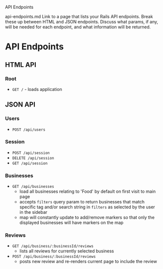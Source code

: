 API Endpoints

api-endpoints.md
Link to a page that lists your Rails API endpoints. Break these up between HTML and JSON endpoints. Discuss what params, if any, will be needed for each endpoint, and what information will be returned.

# API Endpoints

## HTML API

### Root

- `GET /` - loads application

## JSON API

### Users

- `POST /api/users`

### Session

- `POST /api/session`
- `DELETE /api/session`
- `GET /api/session`

### Businesses

- `GET /api/businesses`
  - load all businesses relating to 'Food' by default on first visit to main page
  - accepts `filters` query param to return businesses that match specific tag and/or search string in `filters` as selected by the user in the sidebar
  - map will constantly update to add/remove markers so that only the displayed businesses will have markers on the map

### Reviews

- `GET /api/business/:businessId/reviews`
  - lists all reviews for currently selected business
- `POST /api/business/:businessId/reviews`
  - posts new review and re-renders current page to include the review
